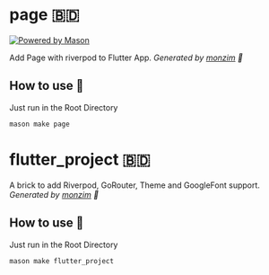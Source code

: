 # page 🇧🇩

[![Powered by Mason](https://img.shields.io/endpoint?url=https%3A%2F%2Ftinyurl.com%2Fmason-badge)](https://github.com/felangel/mason)

Add Page with riverpod to Flutter App.
_Generated by [monzim][1] 🧱_

## How to use 🚀

Just run in the Root Directory

    mason make page

# flutter_project 🇧🇩

A brick to add Riverpod, GoRouter, Theme and GoogleFont support.
_Generated by [monzim][1] 🧱_

## How to use 🚀

Just run in the Root Directory

    mason make flutter_project

[1]: https://github.com/Monzim
